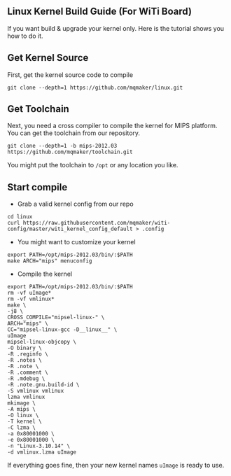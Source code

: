 Linux Kernel Build Guide (For WiTi Board)
----
If you want build & upgrade your kernel only. Here is the tutorial shows you how to do it.

Get Kernel Source
----
First, get the kernel source code to compile

    git clone --depth=1 https://github.com/mqmaker/linux.git


Get Toolchain
----
Next, you need a cross compiler to compile the kernel for MIPS platform. You can get the toolchain from our repository.

    git clone --depth=1 -b mips-2012.03 https://github.com/mqmaker/toolchain.git
  
You might put the toolchain to `/opt` or any location you like.

Start compile
----
* Grab a valid kernel config from our repo
```shell
cd linux
curl https://raw.githubusercontent.com/mqmaker/witi-config/master/witi_kernel_config_default > .config
```
* You might want to customize your kernel
```shell
export PATH=/opt/mips-2012.03/bin/:$PATH
make ARCH="mips" menuconfig
```
* Compile the kernel
```shell
export PATH=/opt/mips-2012.03/bin/:$PATH
rm -vf uImage*
rm -vf vmlinux*
make \
-j8 \
CROSS_COMPILE="mipsel-linux-" \
ARCH="mips" \
CC="mipsel-linux-gcc -D__linux__" \
uImage
mipsel-linux-objcopy \
-O binary \
-R .reginfo \
-R .notes \
-R .note \
-R .comment \
-R .mdebug \
-R .note.gnu.build-id \
-S vmlinux vmlinux
lzma vmlinux
mkimage \
-A mips \
-O linux \
-T kernel \
-C lzma \
-a 0x80001000 \
-e 0x80001000 \
-n "Linux-3.10.14" \
-d vmlinux.lzma uImage
```
If everything goes fine, then your new kernel names `uImage` is ready to use.
